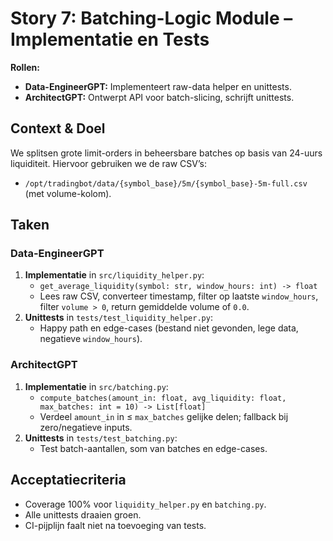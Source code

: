 

# Story 7: Batching-Logic Module – Implementatie en Tests

**Rollen:**
- **Data-EngineerGPT:** Implementeert raw-data helper en unittests.
- **ArchitectGPT:** Ontwerpt API voor batch-slicing, schrijft unittests.

## Context & Doel
We splitsen grote limit-orders in beheersbare batches op basis van 24-uurs liquiditeit. Hiervoor gebruiken we de raw CSV’s:
- `/opt/tradingbot/data/{symbol_base}/5m/{symbol_base}-5m-full.csv` (met volume-kolom).

## Taken

### Data-EngineerGPT
1. **Implementatie** in `src/liquidity_helper.py`:
   - `get_average_liquidity(symbol: str, window_hours: int) -> float`
   - Lees raw CSV, converteer timestamp, filter op laatste `window_hours`, filter `volume > 0`, return gemiddelde volume of `0.0`.
2. **Unittests** in `tests/test_liquidity_helper.py`:
   - Happy path en edge-cases (bestand niet gevonden, lege data, negatieve `window_hours`).

### ArchitectGPT
1. **Implementatie** in `src/batching.py`:
   - `compute_batches(amount_in: float, avg_liquidity: float, max_batches: int = 10) -> List[float]`
   - Verdeel `amount_in` in ≤ `max_batches` gelijke delen; fallback bij zero/negatieve inputs.
2. **Unittests** in `tests/test_batching.py`:
   - Test batch-aantallen, som van batches en edge-cases.

## Acceptatiecriteria
- Coverage 100% voor `liquidity_helper.py` en `batching.py`.
- Alle unittests draaien groen.
- CI-pijplijn faalt niet na toevoeging van tests.